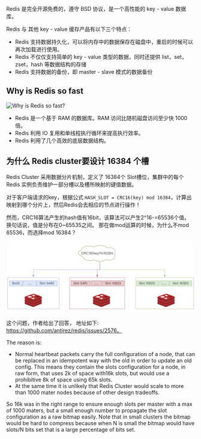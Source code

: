 Redis 是完全开源免费的，遵守 BSD 协议，是一个高性能的 key - value 数据库。

Redis 与 其他 key - value 缓存产品有以下三个特点：
* Redis 支持数据持久化，可以将内存中的数据保存在磁盘中，重启的时候可以再次加载进行使用。
* Redis 不仅仅支持简单的 key - value 类型的数据，同时还提供 list，set，zset，hash 等数据结构的存储
* Redis 支持数据的备份，即 master - slave 模式的数据备份

## Why is Redis so fast

![Why is Redis so fast?](https://assets.ng-tech.icu/item/20230622211042.png)

- Redis 是一个基于 RAM 的数据库。RAM 访问比随机磁盘访问至少快 1000 倍。
- Redis 利用 IO 复用和单线程执行循环来提高执行效率。
- Redis 利用了几个高效的底层数据结构。


## 为什么 Redis cluster要设计 16384 个槽
Redis Cluster 采用数据分片机制，定义了 16384个 Slot槽位，集群中的每个Redis 实例负责维护一部分槽以及槽所映射的键值数据。

对于客户端请求的key，根据公式 `HASH_SLOT = CRC16(key) mod 16384`，计算出映射到哪个分片上，然后Redis会去相应的节点进行操作！

然而，CRC16算法产生的hash值有16bit，该算法可以产生2^16-=65536个值。 换句话说，值是分布在0~65535之间。
那在做mod运算的时候，为什么不mod 65536，而选择mod 16384？

![redis_slot_16384](images/redis_slot_16384.jpg)

这个问题，作者给出了回答， 地址如下: https://github.com/antirez/redis/issues/2576。

The reason is:

* Normal heartbeat packets carry the full configuration of a node, that can be replaced in an idempotent way with the old in order to update an old config. 
This means they contain the slots configuration for a node, in raw form, that uses 2k of space with16k slots, but would use a prohibitive 8k of space using 65k slots.
* At the same time it is unlikely that Redis Cluster would scale to more than 1000 mater nodes because of other design tradeoffs.

So 16k was in the right range to ensure enough slots per master with a max of 1000 maters, but a small enough number to propagate the slot configuration as a raw bitmap easily. Note that in small clusters the bitmap would be hard to compress because when N is small the bitmap would have slots/N bits set that is a large percentage of bits set.
